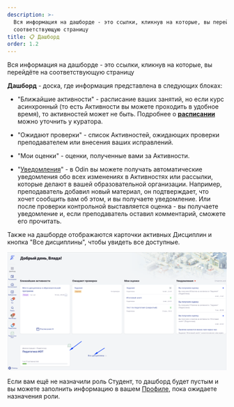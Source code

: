```yaml
---
description: >-
  Вся информация на дашборде - это ссылки, кликнув на которые, вы перейдёте на
  соответствующую страницу
title: 📋 Дашборд
order: 1.2
---
```


Вся информация на дашборде - это ссылки, кликнув на которые, вы перейдёте на соответствующую страницу

**Дашборд** - доска, где информация представлена в следующих блоках:

-  "Ближайшие активности" - расписание ваших занятий, но если курс асинхронный (то есть Активности вы можете проходить в удобное время), то активностей может не быть.  Подробнее о [**расписании**](./raspisanie-kalendar-/_index) можно уточнить у куратора.

-  "Ожидают проверки"  -  список Активностей, ожидающих проверки преподавателем или внесения ваших исправлений.

-  "Мои оценки" -   оценки, полученные вами за Активности.

-  "[Уведомления](./../kak-nastroit-uvedomleniya)" - в Odin вы можете получать автоматические уведомления обо всех изменениях в Активностях или рассылки, которые делают в вашей образовательной организации. Например, преподаватель добавил новый материал, он подтверждает, что хочет сообщить вам об этом, и вы получаете уведомление. Или после проверки контрольной выставляется оценка - вы получаете уведомление  и, если преподаватель оставил комментарий, сможете его прочитать.

Также на дашборде отображаются карточки активных Дисциплин и кнопка "Все дисциплины", чтобы увидеть все доступные.

![](<../.gitbook/assets/image (118).png>)

​Если вам ещё не назначили роль Студент, то дашборд будет пустым и вы можете заполнить информацию в вашем [Профиле](./README/_index), пока ожидаете назначения роли.


